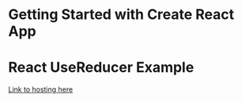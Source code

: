 # Getting Started with Create React App

# React UseReducer Example

[Link to hosting here](https://youthful-torvalds-33a1b9.netlify.app/)
